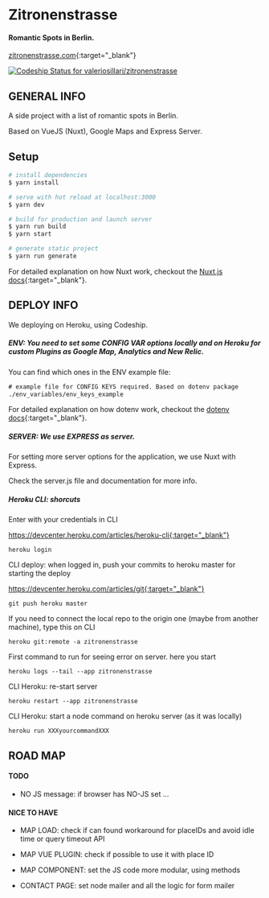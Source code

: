 # Zitronenstrasse

#### Romantic Spots in Berlin.

[zitronenstrasse.com](http://www.zitronenstrasse.com/){:target="_blank"}

[ ![Codeship Status for valeriosillari/zitronenstrasse](https://app.codeship.com/projects/45f42180-b923-0135-4183-366309507115/status?branch=master)](https://app.codeship.com/projects/259131)


## GENERAL INFO

A side project with a list of romantic spots in Berlin.

Based on VueJS (Nuxt), Google Maps and Express Server.


## Setup

``` bash
# install dependencies
$ yarn install

# serve with hot reload at localhost:3000
$ yarn dev

# build for production and launch server
$ yarn run build
$ yarn start

# generate static project
$ yarn run generate
```

For detailed explanation on how Nuxt work, checkout the [Nuxt.js docs](https://github.com/nuxt/nuxt.js){:target="_blank"}.


## DEPLOY INFO

We deploying on Heroku, using Codeship.

##### ENV: You need to set some CONFIG VAR options locally and on Heroku for custom Plugins as Google Map, Analytics and New Relic.

You can find which ones in the ENV example file:

``` html
# example file for CONFIG KEYS required. Based on dotenv package
./env_variables/env_keys_example
```

For detailed explanation on how dotenv work, checkout the [dotenv docs](https://github.com/motdotla/dotenv){:target="_blank"}.

##### SERVER: We use EXPRESS as server.

For setting more server options for the application, we use Nuxt with Express.

Check the server.js file and documentation for more info.

##### Heroku CLI: shorcuts


Enter with your credentials in CLI

https://devcenter.heroku.com/articles/heroku-cli{:target="_blank"}

```
heroku login
```

CLI deploy: when logged in, push your commits to heroku master for starting the deploy

https://devcenter.heroku.com/articles/git{:target="_blank"}

```
git push heroku master
```

If you need to connect the local repo to the origin one (maybe from another machine), type this on CLI

```
heroku git:remote -a zitronenstrasse
```

First command to run for seeing error on server. here you start

```
heroku logs --tail --app zitronenstrasse
```

CLI Heroku: re-start server

```
heroku restart --app zitronenstrasse
```

CLI Heroku: start a node command on heroku server (as it was locally)

```
heroku run XXXyourcommandXXX
```


## ROAD MAP

#### TODO

- NO JS message: if browser has NO-JS set ...

#### NICE TO HAVE

- MAP LOAD: check if can found workaround for placeIDs and avoid idle time or query timeout API

- MAP VUE PLUGIN: check if possible to use it with place ID

- MAP COMPONENT: set the JS code more modular, using methods

- CONTACT PAGE: set node mailer and all the logic for form mailer

